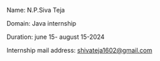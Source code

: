 Name: N.P.Siva Teja 

Domain: Java internship 

Duration: june 15- august 15-2024

Internship mail address: shivateja1602@gmail.com
